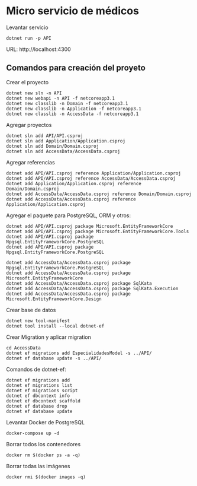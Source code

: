 # Micro servicio de médicos

Levantar servicio

    dotnet run -p API

URL: http://localhost:4300


## Comandos para creación del proyeto

Crear el proyecto

    dotnet new sln -n API
    dotnet new webapi -n API -f netcoreapp3.1 
    dotnet new classlib -n Domain -f netcoreapp3.1
    dotnet new classlib -n Application -f netcoreapp3.1
    dotnet new classlib -n AccessData -f netcoreapp3.1

Agregar proyectos

    dotnet sln add API/API.csproj 
    dotnet sln add Application/Application.csproj 
    dotnet sln add Domain/Domain.csproj 
    dotnet sln add AccessData/AccessData.csproj 

Agregar referencias

    dotnet add API/API.csproj reference Application/Application.csproj
    dotnet add API/API.csproj reference AccessData/AccessData.csproj
    dotnet add Application/Application.csproj reference Domain/Domain.csproj
    dotnet add AccessData/AccessData.csproj reference Domain/Domain.csproj
    dotnet add AccessData/AccessData.csproj reference Application/Application.csproj

Agregar el paquete para PostgreSQL, ORM y otros:

    dotnet add API/API.csproj package Microsoft.EntityFrameworkCore
    dotnet add API/API.csproj package Microsoft.EntityFrameworkCore.Tools
    dotnet add API/API.csproj package Npgsql.EntityFrameworkCore.PostgreSQL
    dotnet add API/API.csproj package Npgsql.EntityFrameworkCore.PostgreSQL

    dotnet add AccessData/AccessData.csproj package Npgsql.EntityFrameworkCore.PostgreSQL
    dotnet add AccessData/AccessData.csproj package Microsoft.EntityFrameworkCore
    dotnet add AccessData/AccessData.csproj package SqlKata
    dotnet add AccessData/AccessData.csproj package SqlKata.Execution
    dotnet add AccessData/AccessData.csproj package Microsoft.EntityFrameworkCore.Design  


Crear base de datos

    dotnet new tool-manifest
    dotnet tool install --local dotnet-ef

Crear Migration y aplicar migration

    cd AccessData
    dotnet ef migrations add EspecialidadesModel -s ../API/
    dotnet ef database update -s ../API/

Comandos de dotnet-ef:

    dotnet ef migrations add
    dotnet ef migrations list
    dotnet ef migrations script
    dotnet ef dbcontext info
    dotnet ef dbcontext scaffold
    dotnet ef database drop
    dotnet ef database update


Levantar Docker de PostgreSQL

    docker-compose up -d

Borrar todos los contenedores

    docker rm $(docker ps -a -q)

Borrar todas las imágenes

    docker rmi $(docker images -q)